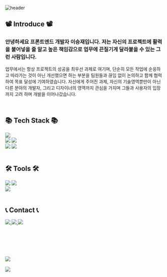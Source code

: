 
![header](https://capsule-render.vercel.app/api?type=waving&color=auto&text=Welcome%20to%20my%20GitHub%20👋&animation=fadeIn&fontSize=40&fontAlignY=50&fontAlign=50&height=250&desc=Lee%20seungjae&descAlignY=65&descAlign=55)

## 📽️ Introduce 📽️

<h3>
  안녕하세요 프론트엔드 개발자 이승재입니다. 저는 자신의 프로젝트에 활력을 불어넣을 줄 알고 높은 책임감으로 업무에 끈질기게 달라붙을 수 있는 그런 사람입니다.
</h3>
<p>
  업무에서는 항상 프로젝트의 성공을 최우선 과제로 여기며, 단순히 모든 작업에 순응하고 따라가는 것이 아닌 개선했으면 하는 부분을 팀원들과 끊임
  없이 논의하고 함께 협력하여 목표 달성에 기여하였습니다.
  자신에게 주어진 과제, 자신의 기술영역뿐만이 아닌 다른 분야의 개발자, 그리고 디자이너의 영역까지 관심을 가지며 그들과 사용자의 입장까지 고려
  하며 개발을 이어나갔습니다.
</p>

<br />

## 📚 Tech Stack 📚

<div>
	<img src="https://img.shields.io/badge/react-61DAFB?style=for-the-badge&logo=react&logoColor=white" />
	<br />
	<img src="https://img.shields.io/badge/HTML5-E34F26?style=for-the-badge&logo=HTML5&logoColor=white" />
	<img src="https://img.shields.io/badge/CSS3-1572B6?style=for-the-badge&logo=CSS3&logoColor=white" />
	<br />
  	<img src="https://img.shields.io/badge/javascript-F7DF1E?style=for-the-badge&logo=javascript&logoColor=white" />
  	<img src="https://img.shields.io/badge/typescript-3178C6?style=for-the-badge&logo=typescript&logoColor=white" />
</div>

<br />

## 🛠️ Tools 🛠️

<div>
	<img src="https://img.shields.io/badge/github-181717?style=for-the-badge&logo=github&logoColor=white" />
	<img src="https://img.shields.io/badge/jira-0052CC?style=for-the-badge&logo=jira&logoColor=white" />
	<br />
	<img src="https://img.shields.io/badge/Visual%20Studio%20Code-007ACC?style=for-the-badge&logo=visualstudiocode&logoColor=white" />
</div>

<br />

## 📞 Contact 📞

<div>
	<a href="mailto:sean2684@naver.com">
		<img src="https://img.shields.io/badge/Email-22D172?style=for-the-badge&logo=gmail&logoColor=white" />
	</a>
	<a href="https://sean2684.tistory.com/">
	    	<img src="https://img.shields.io/badge/blog-FF3633?style=for-the-badge&logo=blogger&logoColor=white" />
	</a>
	<a href="tel:010-6532-5635">
	    	<img src="https://img.shields.io/badge/phone-FECC00?style=for-the-badge&logo=allocine&logoColor=white" />
	</a>
</div>

<br />
<br />
<br />
<br />
<br />

<img src="https://github-readme-stats.vercel.app/api/top-langs/?username=seungjaelee2684&layout=compact"><br><br>
<img src="https://github-readme-stats.vercel.app/api?username=seungjaelee2684&show_icons=true">

<!---
seungjaelee2684/seungjaelee2684 is a ✨ special ✨ repository because its `README.md` (this file) appears on your GitHub profile.
You can click the Preview link to take a look at your changes.
--->
